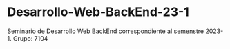 # Desarrollo-Web-BackEnd-23-1
Seminario de Desarrollo Web BackEnd correspondiente al semenstre 2023-1. Grupo: 7104
